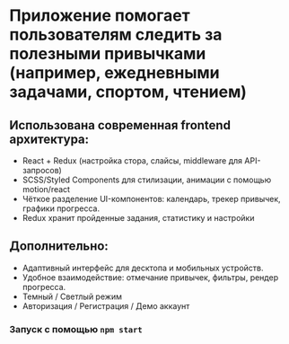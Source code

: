# Приложение помогает пользователям следить за полезными привычками (например, ежедневными задачами, спортом, чтением)
## Использована современная frontend архитектура:
- React + Redux (настройка стора, слайсы, middleware для API-запросов)
- SCSS/Styled Components для стилизации, анимации с помощью motion/react
- Чёткое разделение UI-компонентов: календарь, трекер привычек, графики прогресса.
- Redux хранит пройденные задания, статистику и настройки
## Дополнительно:
- Адаптивный интерфейс для десктопа и мобильных устройств.
- Удобное взаимодействие: отмечание привычек, фильтры, рендер прогресса.
- Темный / Светлый режим
- Авторизация / Регистрация / Демо аккаунт

### Запуск с помощью `npm start`
